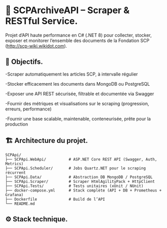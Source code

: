# 🧪 SCPArchiveAPI – Scraper & RESTful Service.
Projet d’API haute performance en C# (.NET 8) pour collecter, stocker, exposer et monitorer l’ensemble des documents de la Fondation SCP (http://scp-wiki.wikidot.com).

## 📌 Objectifs.
-Scraper automatiquement les articles SCP, à intervalle régulier

-Stocker efficacement les documents dans MongoDB ou PostgreSQL

-Exposer une API REST sécurisée, filtrable et documentée via Swagger

-Fournir des métriques et visualisations sur le scraping (progression, erreurs, performance)

-Fournir une base scalable, maintenable, conteneurisée, prête pour la production

## 🏗️ Architecture du projet.
```
SCPApi/
├── SCPApi.WebApi/          # ASP.NET Core REST API (Swagger, Auth, Metrics)
├── SCPApi.Scheduler/       # Jobs Quartz.NET pour le scraping récurrent
├── SCPApi.Data/            # Abstraction DB MongoDB / PostgreSQL
├── SCPApi.Scraper/         # Scraper HtmlAgilityPack + HttpClient
├── SCPApi.Tests/           # Tests unitaires (xUnit / NUnit)
├── docker-compose.yml      # Stack complète (API + DB + Prometheus + Grafana)
├── Dockerfile              # Build de l’API
└── README.md
```

## ⚙️ Stack technique.
